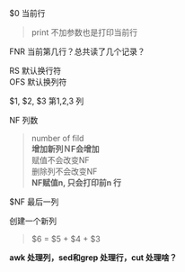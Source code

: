 
$0  当前行  
> print 不加参数也是打印当前行  

FNR  当前第几行？总共读了几个记录？        

RS 默认换行符    
OFS 默认换列符  

$1, $2, $3 第1,2,3 列  

NF 列数  
> number of fild    
**增加新列ＮF会增加**  
赋值不会改变NF   
删除列不会改变NF   
**NF赋值n, 只会打印前n 行**    

$NF 最后一列  

创建一个新列  
> $6 = $5 + $4 + $3  

**awk 处理列，sed和grep 处理行，cut 处理啥？**  
